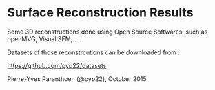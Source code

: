 Surface Reconstruction Results
==============================

Some 3D reconstructions done using Open Source Softwares, such as openMVG, Visual SFM, ...

Datasets of those reconstrcutions can be downloaded from :

https://github.com/pyp22/datasets

Pierre-Yves Paranthoen (@pyp22), October 2015